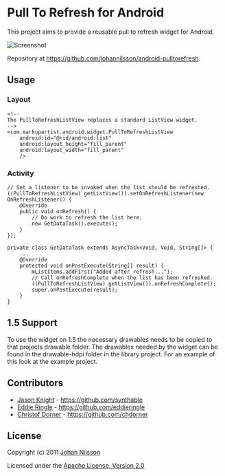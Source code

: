 # Pull To Refresh for Android

This project aims to provide a reusable pull to refresh widget for Android.

![Screenshot](https://github.com/johannilsson/android-pulltorefresh/raw/master/android-pull-to-refresh.png)

Repository at <https://github.com/johannilsson/android-pulltorefresh>.

## Usage

### Layout

    <!--
    The PullToRefreshListView replaces a standard ListView widget.
    -->
    <com.markupartist.android.widget.PullToRefreshListView
        android:id="@+id/android:list"
        android:layout_height="fill_parent"
        android:layout_width="fill_parent"
        />

### Activity

    // Set a listener to be invoked when the list should be refreshed.
    ((PullToRefreshListView) getListView()).setOnRefreshListener(new OnRefreshListener() {
        @Override
        public void onRefresh() {
            // Do work to refresh the list here.
            new GetDataTask().execute();
        }
    });

    private class GetDataTask extends AsyncTask<Void, Void, String[]> {
        ...
        @Override
        protected void onPostExecute(String[] result) {
            mListItems.addFirst("Added after refresh...");
            // Call onRefreshComplete when the list has been refreshed.
            ((PullToRefreshListView) getListView()).onRefreshComplete();
            super.onPostExecute(result);
        }
    }

## 1.5 Support

To use the widget on 1.5 the necessary drawables needs to be copied to that
projects drawable folder. The drawables needed by the widget can be found in
the drawable-hdpi folder in the library project. For an example of this look
at the example project.

## Contributors

* [Jason Knight](http://www.synthable.com/) - https://github.com/synthable
* [Eddie Ringle](http://eddieringle.com/) - https://github.com/eddieringle
* [Christof Dorner](http://chdorner.com) - https://github.com/chdorner

## License
Copyright (c) 2011 [Johan Nilsson](http://markupartist.com)

Licensed under the [Apache License, Version 2.0](http://www.apache.org/licenses/LICENSE-2.0.html)



